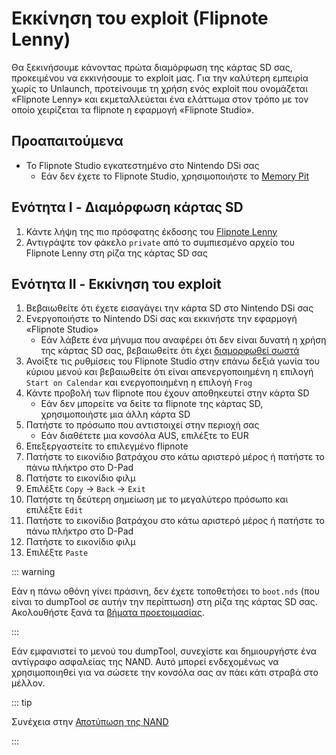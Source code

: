 # Εκκίνηση του exploit (Flipnote Lenny)

Θα ξεκινήσουμε κάνοντας πρώτα διαμόρφωση της κάρτας SD σας, προκειμένου να εκκινήσουμε το exploit μας. Για την καλύτερη εμπειρία χωρίς το Unlaunch, προτείνουμε τη χρήση ενός exploit που ονομάζεται «Flipnote Lenny» και εκμεταλλεύεται ένα ελάττωμα στον τρόπο με τον οποίο χειρίζεται τα flipnote η εφαρμογή «Flipnote Studio».

## Προαπαιτούμενα

- Το Flipnote Studio εγκατεστημένο στο Nintendo DSi σας
  - Εάν δεν έχετε το Flipnote Studio, χρησιμοποιήστε το [Memory Pit](launching-the-exploit.html)

## Ενότητα I - Διαμόρφωση κάρτας SD

1. Κάντε λήψη της πιο πρόσφατης έκδοσης του [Flipnote Lenny](https://davejmurphy.com/%CD%A1-%CD%9C%CA%96-%CD%A1/)
2. Αντιγράψτε τον φάκελο `private` από το συμπιεσμένο αρχείο του Flipnote Lenny στη ρίζα της κάρτας SD σας

## Ενότητα II - Εκκίνηση του exploit

1. Βεβαιωθείτε ότι έχετε εισαγάγει την κάρτα SD στο Nintendo DSi σας
2. Ενεργοποιήστε το Nintendo DSi σας και εκκινήστε την εφαρμογή «Flipnote Studio»
   - Εάν λάβετε ένα μήνυμα που αναφέρει ότι δεν είναι δυνατή η χρήση της κάρτας SD σας, βεβαιωθείτε ότι έχει [διαμορφωθεί σωστά](sd-card-setup.html)
3. Ανοίξτε τις ρυθμίσεις του Flipnote Studio στην επάνω δεξιά γωνία του κύριου μενού και βεβαιωθείτε ότι είναι απενεργοποιημένη η επιλογή `Start on Calendar` και ενεργοποιημένη η επιλογή `Frog`
4. Κάντε προβολή των flipnote που έχουν αποθηκευτεί στην κάρτα SD
   - Εάν δεν μπορείτε να δείτε τα flipnote της κάρτας SD, χρησιμοποιήστε μια άλλη κάρτα SD
5. Πατήστε το πρόσωπο που αντιστοιχεί στην περιοχή σας
   - Εάν διαθέτετε μια κονσόλα AUS, επιλέξτε το EUR
6. Επεξεργαστείτε το επιλεγμένο flipnote
7. Πατήστε το εικονίδιο βατράχου στο κάτω αριστερό μέρος ή πατήστε το πάνω πλήκτρο στο D-Pad
8. Πατήστε το εικονίδιο φιλμ
9. Επιλέξτε `Copy` -> `Back` -> `Exit`
10. Πατήστε τη δεύτερη σημείωση με το μεγαλύτερο πρόσωπο και επιλέξτε `Edit`
11. Πατήστε το εικονίδιο βατράχου στο κάτω αριστερό μέρος ή πατήστε το πάνω πλήκτρο στο D-Pad
12. Πατήστε το εικονίδιο φιλμ
13. Επιλέξτε <code>Paste</code>

::: warning

Εάν η πάνω οθόνη γίνει πράσινη, δεν έχετε τοποθετήσει το `boot.nds` (που είναι το dumpTool σε αυτήν την περίπτωση) στη ρίζα της κάρτας SD σας. Ακολουθήστε ξανά τα [βήματα προετοιμασίας](get-started.html#section-i-prep-work).

:::

Εάν εμφανιστεί το μενού του dumpTool, συνεχίστε και δημιουργήστε ένα αντίγραφο ασφαλείας της NAND. Αυτό μπορεί ενδεχομένως να χρησιμοποιηθεί για να σώσετε την κονσόλα σας αν πάει κάτι στραβά στο μέλλον.

::: tip

Συνέχεια στην [Αποτύπωση της NAND](dumping-nand.html)

:::
